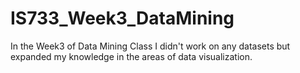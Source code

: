 # IS733_Week3_DataMining
In the Week3 of Data Mining Class I didn't work on any datasets but expanded my knowledge in the areas of data visualization.
